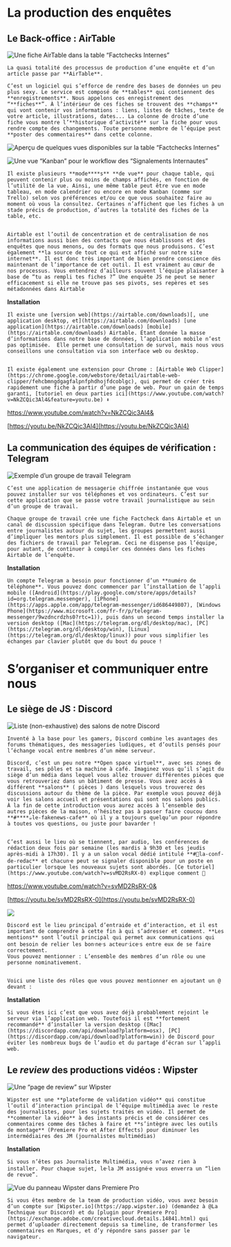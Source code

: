 # La production des enquêtes
## Le Back-office : AirTable
![Une fiche AirTable dans la table “Factchecks Internes”](https://paper-attachments.dropbox.com/s_DDCF8915682EB26F0FD0373239192C13D8C71357A73C2231753DD98EFDF26570_1587379288168_Capture+decran+2020-04-20+a+12.41.14.png)

    La quasi totalité des processus de production d’une enquête et d’un article passe par **AirTable**.
    
    C’est un logiciel qui s’efforce de rendre des bases de données un peu plus sexy. Le service est composé de **tables** qui contiennent des **enregistrements**. Nous appelons ces enregistrement des “**fiches**”. À l’intérieur de ces fiches se trouvent des **champs** qui vont contenir vos informations : liens, listes de tâches, texte de votre article, illustrations, dates... La colonne de droite d’une fiche vous montre l’**historique d’activité** sur la fiche pour vous rendre compte des changements. Toute personne membre de l’équipe peut **poster des commentaires** dans cette colonne. 


![Aperçu de quelques vues disponibles sur la table “Factchecks Internes”](https://paper-attachments.dropbox.com/s_DDCF8915682EB26F0FD0373239192C13D8C71357A73C2231753DD98EFDF26570_1587378159853_Capture+decran+2020-04-20+a+12.22.30.png)

![Une vue “Kanban” pour le workflow des “Signalements Internautes”](https://paper-attachments.dropbox.com/s_DDCF8915682EB26F0FD0373239192C13D8C71357A73C2231753DD98EFDF26570_1587377932004_Capture+decran+2020-04-20+a+12.18.39.png)

    Il existe plusieurs **mode****s** **de vue** pour chaque table, qui peuvent contenir plus ou moins de champs affichés, en fonction de l’utilité de la vue. Ainsi, une même table peut être vue en mode tableau, en mode calendrier ou encore en mode Kanban (comme sur Trello) selon vos préférences et/ou ce que vous souhaitez faire au moment où vous la consultez. Certaines n’affichent que les fiches à un stade précis de production, d’autres la totalité des fiches de la table, etc.


    Airtable est l’outil de concentration et de centralisation de nos informations aussi bien des contacts que nous établissons et des enquêtes que nous menons, ou des formats que nous produisons. C’est également **la source de tout ce qui est affiché sur notre site internet**. Il est donc très important de bien prendre conscience dès maintenant de l’importance de cet outil. Il est vraiment au cœur de nos processus. Vous entendrez d’ailleurs souvent l’équipe plaisanter à base de “tu as rempli tes fiches ?” Une enquête JS ne peut se mener efficacement si elle ne trouve pas ses pivots, ses repères et ses métadonnées dans Airtable


**Installation**


    Il existe une [version web](https://airtable.com/downloads)[, une application desktop, et](https://airtable.com/downloads) [une application](https://airtable.com/downloads) [mobile](https://airtable.com/downloads) Airtable. Étant donnée la masse d’informations dans notre base de données, l’application mobile n’est pas optimisée.  Elle permet une consultation de survol, mais nous vous conseillons une consultation via son interface web ou desktop.


    Il existe également une extension pour Chrome : [Airtable Web Clipper](https://chrome.google.com/webstore/detail/airtable-web-clipper/fehcbmngdgagfalpnfphdhojfdcoblgc), qui permet de créer très rapidement une fiche à partir d’une page de web. Pour un gain de temps garanti, [tutoriel en deux parties ici](https://www.youtube.com/watch?v=NkZCQic3Al4&feature=youtu.be) ⬇️ 


https://www.youtube.com/watch?v=NkZCQic3Al4&


[https://youtu.be/NkZCQic3Al4](https://youtu.be/NkZCQic3Al4)


## La communication des équipes de vérification : Telegram
![Exemple d’un groupe de travail Telegram](https://paper-attachments.dropbox.com/s_DDCF8915682EB26F0FD0373239192C13D8C71357A73C2231753DD98EFDF26570_1587378344343_Capture+decran+2020-04-20+a+12.25.33.png)

    C’est une application de messagerie chiffrée instantanée que vous pouvez installer sur vos téléphones et vos ordinateurs. C’est sur cette application que se passe votre travail journalistique au sein d’un groupe de travail.
    
    Chaque groupe de travail crée une fiche Factcheck dans Airtable et un canal de discussion spécifique dans Telegram. Outre les conversations entre journalistes autour du sujet, les groupes permettent aussi d’impliquer les mentors plus simplement. Il est possible de s’échanger des fichiers de travail par Telegram. Ceci ne dispense pas l’équipe, pour autant, de continuer à compiler ces données dans les fiches Airtable de l’enquête.

**Installation**


    Un compte Telegram a besoin pour fonctionner d’un **numéro de téléphone**. Vous pouvez donc commencer par l’installation de l’appli mobile ([Android](https://play.google.com/store/apps/details?id=org.telegram.messenger), [iPhone](https://apps.apple.com/app/telegram-messenger/id686449807), [Windows Phone](https://www.microsoft.com/fr-fr/p/telegram-messenger/9wzdncrdzhs0?rtc=1)), puis dans un second temps installer la version desktop ([Mac](https://telegram.org/dl/desktop/mac), [PC](https://telegram.org/dl/desktop/win), [Linux](https://telegram.org/dl/desktop/linux)) pour vous simplifier les échanges par clavier plutôt que du bout du pouce !


# S’organiser et communiquer entre nous
## Le siège de JS : Discord
![Liste (non-exhaustive) des salons de notre Discord](https://paper-attachments.dropbox.com/s_DDCF8915682EB26F0FD0373239192C13D8C71357A73C2231753DD98EFDF26570_1587379006257_Capture+decran+2020-04-20+a+12.36.33.png)

    Inventé à la base pour les gamers, Discord combine les avantages des forums thématiques, des messageries ludiques, et d’outils pensés pour l’échange vocal entre membres d’un même serveur.
    
    Discord, c’est un peu notre **Open space virtuel**, avec ses zones de travail, ses pôles et sa machine à café. Imaginez vous qu’il s’agit du siège d’un média dans lequel vous allez trouver différentes pièces que vous retrouveriez dans un bâtiment de presse. Vous avez accès à différent **salons** ( pièces ) dans lesquels vous trouverez des discussions autour du thème de la pièce. Par exemple vous pouvez déjà voir les salons accueil et présentations qui sont nos salons publics. À la fin de cette introduction vous aurez accès à l’ensemble des autres pièces de la maison, n’hésitez pas à passer faire coucou dans **#****☕le-fakenews-cafe** où il y a toujours quelqu’un pour répondre à toutes vos questions, ou juste pour bavarder !


    C’est aussi le lieu où se tiennent, par audio, les conférences de rédaction deux fois par semaine (les mardis à 9h30 et les jeudis après-midi à 17h30). Il y a un salon vocal dédié intitulé **#📰la-conf-de-redac** et chacun⸱e peut se signaler disponible pour un poste en particulier lorsque les nouveaux sujets sont abordés. [Ce tutoriel](https://www.youtube.com/watch?v=svMD2RsRX-0) explique comment 🔽 


https://www.youtube.com/watch?v=svMD2RsRX-0&


[https://youtu.be/svMD2RsRX-0](https://youtu.be/svMD2RsRX-0)


![](https://paper-attachments.dropbox.com/s_DDCF8915682EB26F0FD0373239192C13D8C71357A73C2231753DD98EFDF26570_1587393948607_Capture+decran+2020-04-20+a+16.44.53.png)

    Discord est le lieu principal d’entraide et d’interaction, et il est important de comprendre à cette fin à qui s’adresser et comment. **Les mentions** sont l’outil principal qui permet aux communications qui ont besoin de relier les bon⸱ne⸱s acteur⸱ice⸱s entre eux de se faire correctement. 
    Vous pouvez mentionner : L’ensemble des membres d’un rôle ou une personne nominativement.


    Voici une liste des rôles que vous pouvez mentionner en ajoutant un @ devant :


    
    

**Installation**


    Si vous êtes ici c’est que vous avez déjà probablement rejoint le serveur via l’application web. Toutefois il est **fortement recommandé** d’installer la version desktop ([Mac](https://discordapp.com/api/download?platform=osx), [PC](https://discordapp.com/api/download?platform=win)) de Discord pour éviter les nombreux bugs de l’audio et du partage d’écran sur l’appli web.


## Le *review* des productions vidéos : Wipster
![Une “page de review” sur Wipster](https://paper-attachments.dropbox.com/s_DDCF8915682EB26F0FD0373239192C13D8C71357A73C2231753DD98EFDF26570_1587384641586_Capture+decran+2020-04-20+a+14.09.52.png)

    Wipster est une **plateforme de validation vidéo** qui constitue l’outil d’interaction principal de l’équipe multimédia avec le reste des journalistes, pour les sujets traités en vidéo. Il permet de **commenter la vidéo** à des instants précis et de considérer ces commentaires comme des tâches à faire et **s’intègre avec les outils de montage** (Premiere Pro et After Effects) pour diminuer les intermédiaires des JM (journalistes multimédias)

**Installation**


    Si vous n’êtes pas Journaliste Multimédia, vous n’avez rien à installer. Pour chaque sujet, le⸱la JM assigné⸱e vous enverra un “lien de revue”.
![Vue du panneau Wipster dans Premiere Pro](https://paper-attachments.dropbox.com/s_DDCF8915682EB26F0FD0373239192C13D8C71357A73C2231753DD98EFDF26570_1587385175097_Capture+decran+2020-04-20+a+14.18.59.png)



    Si vous êtes membre de la team de production vidéo, vous avez besoin d’un compte sur [Wipster.io](https://app.wipster.io) (demandez à @La Technique sur Discord) et du [plugin pour Premiere Pro](https://exchange.adobe.com/creativecloud.details.14841.html) qui permet d’uploader directement depuis sa timeline, de transformer les commentaires en Marques, et d’y répondre sans passer par le navigateur.



